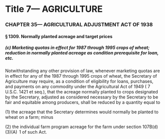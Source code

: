 
# Title 7— AGRICULTURE
### CHAPTER 35— AGRICULTURAL ADJUSTMENT ACT OF 1938
#### § 1309. Normally planted acreage and target prices
##### (c) Marketing quotas in effect for 1987 through 1995 crops of wheat; reduction in normally planted acreage as condition prerequisite for loan, etc.

Notwithstanding any other provision of law, whenever marketing quotas are in effect for any of the 1987 through 1995 crops of wheat, the Secretary of Agriculture may require, as a condition of eligibility for loans, purchases, and payments on any commodity under the Agricultural Act of 1949 ( 7 U.S.C. 1421 et seq.), that the acreage normally planted to crops designated by the Secretary, adjusted as considered necessary by the Secretary to be fair and equitable among producers, shall be reduced by a quantity equal to

(1) the acreage that the Secretary determines would normally be planted to wheat on a farm; minus

(2) the individual farm program acreage for the farm under section 107B(d)(3)(A)  1 of such Act.
